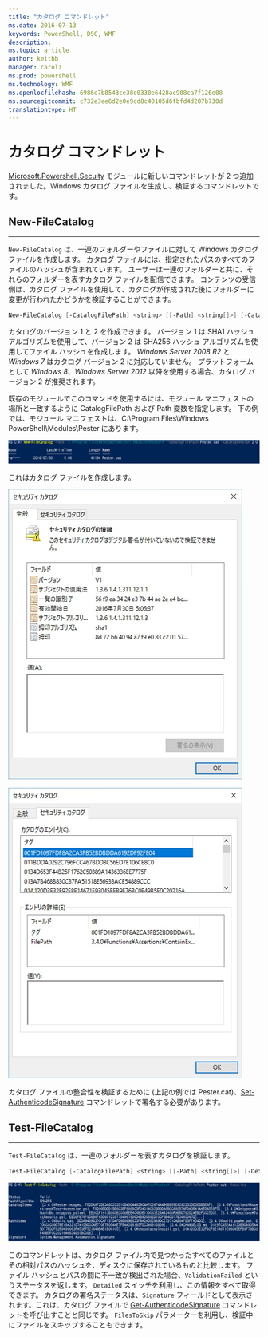 ```yaml
---
title: "カタログ コマンドレット"
ms.date: 2016-07-13
keywords: PowerShell, DSC, WMF
description: 
ms.topic: article
author: keithb
manager: carolz
ms.prod: powershell
ms.technology: WMF
ms.openlocfilehash: 6986e7b8543ce38c0330e6428ac908ca7f126e08
ms.sourcegitcommit: c732e3ee6d2e0e9cd8c40105d6fbfd4d207b730d
translationtype: HT
---
```

# <a name="catalog-cmdlets"></a>カタログ コマンドレット  

[Microsoft.Powershell.Secuity](https://technet.microsoft.com/en-us/library/hh847877.aspx) モジュールに新しいコマンドレットが 2 つ追加されました。Windows カタログ ファイルを生成し、検証するコマンドレットです。  

## <a name="new-filecatalog"></a>New-FileCatalog 
--------------------------------

`New-FileCatalog` は、一連のフォルダーやファイルに対して Windows カタログ ファイルを作成します。 カタログ ファイルには、指定されたパスのすべてのファイルのハッシュが含まれています。 ユーザーは一連のフォルダーと共に、それらのフォルダーを表すカタログ ファイルを配信できます。 コンテンツの受信側は、カタログ ファイルを使用して、カタログが作成された後にフォルダーに変更が行われたかどうかを検証することができます。    

```PowerShell
New-FileCatalog [-CatalogFilePath] <string> [[-Path] <string[]>] [-CatalogVersion <int>] [-WhatIf] [-Confirm] [<CommonParameters>]
```
カタログのバージョン 1 と 2 を作成できます。 バージョン 1 は SHA1 ハッシュ アルゴリズムを使用して、バージョン 2 は SHA256 ハッシュ アルゴリズムを使用してファイル ハッシュを作成します。 *Windows Server 2008 R2* と *Windows 7* はカタログ バージョン 2 に対応していません。 プラットフォームとして *Windows 8*、*Windows Server 2012* 以降を使用する場合、カタログ バージョン 2 が推奨されます。  

既存のモジュールでこのコマンドを使用するには、モジュール マニフェストの場所と一致するように CatalogFilePath および Path 変数を指定します。 下の例では、モジュール マニフェストは、C:\Program Files\Windows PowerShell\Modules\Pester にあります。 

![](../images/NewFileCatalog.jpg)

これはカタログ ファイルを作成します。 

![](../images/CatalogFile1.jpg)  

![](../images/CatalogFile2.jpg) 

カタログ ファイルの整合性を検証するために (上記の例では Pester.cat)、[Set-AuthenticodeSignature](https://technet.microsoft.com/library/hh849819.aspx) コマンドレットで署名する必要があります。   


## <a name="test-filecatalog"></a>Test-FileCatalog 
--------------------------------

`Test-FileCatalog` は、一連のフォルダーを表すカタログを検証します。 

```PowerShell
Test-FileCatalog [-CatalogFilePath] <string> [[-Path] <string[]>] [-Detailed] [-FilesToSkip <string[]>] [-WhatIf] [-Confirm] [<CommonParameters>]
```

![](../images/TestFileCatalog.jpg)

このコマンドレットは、カタログ ファイル内で見つかったすべてのファイルとその相対パスのハッシュを、ディスクに保存されているものと比較します。 ファイル ハッシュとパスの間に不一致が検出された場合、`ValidationFailed` というステータスを返します。 `Detailed` スイッチを利用し、この情報をすべて取得できます。 カタログの署名ステータスは、`Signature` フィールドとして表示されます。これは、カタログ ファイルで [Get-AuthenticodeSignature](https://technet.microsoft.com/en-us/library/hh849805.aspx) コマンドレットを呼び出すことと同じです。 `FilesToSkip` パラメーターを利用し、検証中にファイルをスキップすることもできます。 

